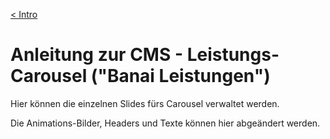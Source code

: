 [&lt; Intro]()

# Anleitung zur CMS - Leistungs-Carousel ("Banai Leistungen")

Hier können die einzelnen Slides fürs Carousel verwaltet werden.

Die Animations-Bilder, Headers und Texte können hier abgeändert werden.


